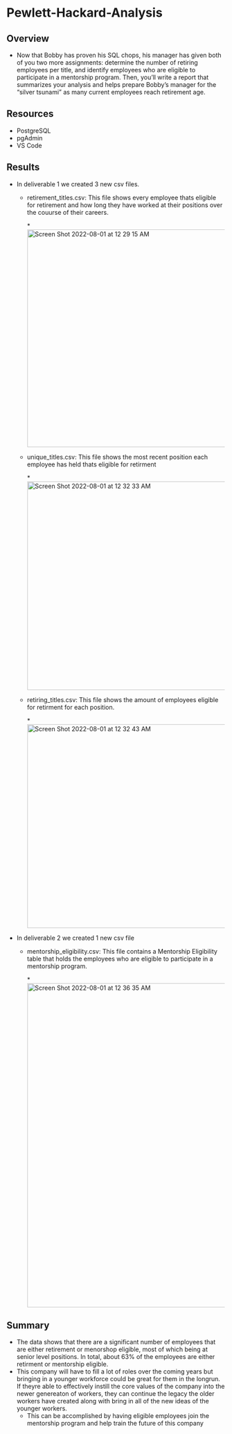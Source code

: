 # Pewlett-Hackard-Analysis
## Overview
* Now that Bobby has proven his SQL chops, his manager has given both of you two more assignments: determine the number of retiring employees per title, and identify employees who are eligible to participate in a mentorship program. Then, you’ll write a report that summarizes your analysis and helps prepare Bobby’s manager for the “silver tsunami” as many current employees reach retirement age.

## Resources
* PostgreSQL
* pgAdmin
* VS Code

## Results
* In deliverable 1 we created 3 new csv files.
  * retirement_titles.csv: This file shows every employee thats eligible for retirement and how long they have worked at their positions over the couurse of their careers.
  
  
    *<img width="501" alt="Screen Shot 2022-08-01 at 12 29 15 AM" src="https://user-images.githubusercontent.com/104036750/182078807-8374155d-5f2b-4a3d-929d-90035fff79db.png">


  * unique_titles.csv: This file shows the most recent position each employee has held thats eligible for retirment
    
    
    *<img width="480" alt="Screen Shot 2022-08-01 at 12 32 33 AM" src="https://user-images.githubusercontent.com/104036750/182078833-ef6e0009-530c-47f0-be64-a9ae5dc03154.png">

    
  * retiring_titles.csv: This file shows the amount of employees eligible for retirment for each position.
    
    
    *<img width="469" alt="Screen Shot 2022-08-01 at 12 32 43 AM" src="https://user-images.githubusercontent.com/104036750/182078846-7e6511d1-8a46-498e-809e-156b58520873.png">


* In deliverable 2 we created 1 new csv file
  * mentorship_eligibility.csv: This file contains a Mentorship Eligibility table that holds the employees who are eligible to participate in a mentorship program.
    
    
    *<img width="746" alt="Screen Shot 2022-08-01 at 12 36 35 AM" src="https://user-images.githubusercontent.com/104036750/182079246-5b8a87ab-057d-40a6-9117-7b80b5953ea1.png">


## Summary
* The data shows that there are a significant number of employees that are either retirement or menorshop eligible, most of which being at senior level positions. In total, about 63% of the employees are either retirment or mentorship eligible. 
* This company will have to fill a lot of roles over the coming years but bringing in a younger workforce could be great for them in the longrun. If theyre able to effectively instill the core values of the company into the newer genereaton of workers, they can continue the legacy the older workers have created along with bring in all of the new ideas of the younger workers.
  * This can be accomplished by having eligible employees join the mentorship program and help train the future of this company
  
